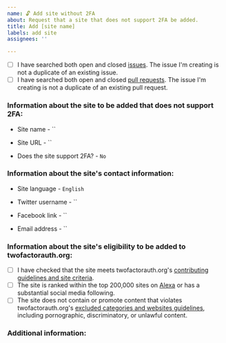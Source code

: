 ```yaml
---
name: 🔓 Add site without 2FA
about: Request that a site that does not support 2FA be added.
title: Add [site name]
labels: add site
assignees: ''

---
```


<!-- Before submitting this issue, please update the title to include the name of the site to be added.
Submit a single issue for each site to be added.

In Markdown, checkboxes work like this:
- [ ] Unchecked box.
- [x] Checked box.

Check both boxes below before submitting your issue to verify that you have already checked for duplicate issues and pull requests relating to your request. -->

- [ ] I have searched both open and closed [issues](https://github.com/2factorauth/twofactorauth/issues). The issue I'm creating is not a duplicate of an existing issue.
- [ ] I have searched both open and closed [pull requests](https://github.com/2factorauth/twofactorauth/pulls). The issue I'm creating is not a duplicate of an existing pull request.

### Information about the site to be added that does not support 2FA: ###
<!-- Official name of the site -->
* Site name - ``

<!-- Link to the main page -->
* Site URL - ``

* Does the site support 2FA? - `No`

### Information about the site's contact information: ###
<!-- This information is used to allow those visiting twofactorauth.org to contact the owner of the site and request that 2FA be supported.
Leave any fields that do not have contact information blank. -->

<!-- Language of the site.
This information is used to translate the Tweet and email subject sent to the listed contact information.
It defaults to English unless otherwise specified.
List the language used for the site's Twitter and support email address. -->
* Site language - `English`

<!-- Twitter username of the site -->
* Twitter username - ``

<!-- Facebook page link for the site -->
* Facebook link - ``

<!-- Support email address for the site -->
* Email address - ``

### Information about the site's eligibility to be added to twofactorauth.org: ###
<!-- Check each box below to verify that the site meets our requirements for being listed.
If a site does not meet all of these requirements, feel free to continue your issue submission.
Leave any unmet requirements unchecked, and add any additional information or questions in the "Additional information" section below. -->

- [ ] I have checked that the site meets twofactorauth.org's [contributing guidelines and site criteria](https://github.com/2factorauth/twofactorauth/blob/master/CONTRIBUTING.md).
- [ ] The site is ranked within the top 200,000 sites on [Alexa](https://www.alexa.com/siteinfo/) or has a substantial social media following.
- [ ] The site does not contain or promote content that violates twofactorauth.org's [excluded categories and websites guidelines](https://github.com/2factorauth/twofactorauth/blob/master/EXCLUSION.md), including pornographic, discriminatory, or unlawful content.

### Additional information: ###
<!-- If you have any additional information to provide, please do so below. -->
